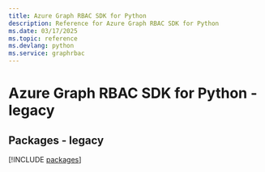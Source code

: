 ```yaml
---
title: Azure Graph RBAC SDK for Python
description: Reference for Azure Graph RBAC SDK for Python
ms.date: 03/17/2025
ms.topic: reference
ms.devlang: python
ms.service: graphrbac
---
```

# Azure Graph RBAC SDK for Python - legacy
## Packages - legacy
[!INCLUDE [packages](graph-rbac-index.md)]